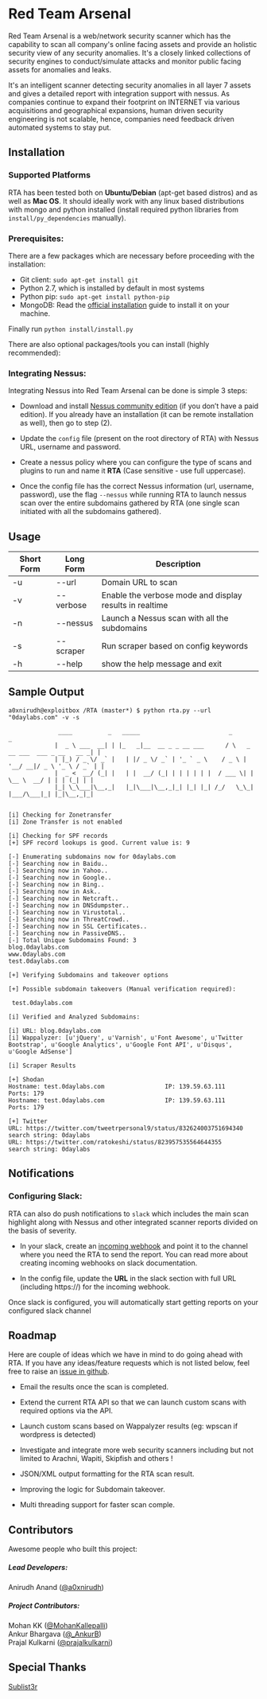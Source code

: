 # Red Team Arsenal

Red Team Arsenal is a web/network security scanner which has the capability to scan all company's online facing assets and provide an  holistic security view of any security anomalies. It's a closely linked collections of security engines to conduct/simulate attacks and monitor public facing assets for anomalies and leaks.

It's an intelligent scanner detecting security anomalies in all layer 7 assets and gives a detailed report with integration support with nessus.
As companies continue to expand their footprint on INTERNET via various acquisitions and geographical expansions, human driven security engineering is not scalable, hence, companies need feedback driven automated systems to stay put.

## Installation

### Supported Platforms

RTA has been tested both on **Ubuntu/Debian** (apt-get based distros) and as well as **Mac OS**. It should ideally work with any linux based distributions with mongo and python installed (install required python libraries from `install/py_dependencies` manually).

### Prerequisites:

There are a few packages which are necessary before proceeding with the installation:

* Git client: `sudo apt-get install git`
* Python 2.7, which is installed by default in most systems
* Python pip: `sudo apt-get install python-pip`
* MongoDB: Read the [official installation](https://docs.mongodb.com/manual/installation) guide to install it on your machine.

Finally run ``python install/install.py``

There are also optional packages/tools you can install (highly recommended):

### Integrating Nessus:

Integrating Nessus into Red Team Arsenal can be done is simple 3 steps:

* Download and install [Nessus community edition](https://www.tenable.com/downloads/nessus) (if you don’t have a paid edition). If you already have an installation (it can be remote installation as well), then go to step (2).

* Update the `config` file (present on the root directory of RTA) with Nessus URL, username and password.

* Create a nessus policy where you can configure the type of scans and plugins to run and name it **RTA** (Case sensitive - use full uppercase).

* Once the config file has the correct Nessus information (url, username, password), use the flag `--nessus` while running RTA to launch nessus scan over the entire subdomains gathered by RTA (one single scan initiated with all the subdomains gathered).


## Usage

Short Form    | Long Form     | Description
------------- | ------------- |-------------
-u            | --url         | Domain URL to scan
-v            | --verbose     | Enable the verbose mode and display results in realtime
-n            | --nessus      | Launch a Nessus scan with all the subdomains
-s            | --scraper     | Run scraper based on config keywords
-h            | --help        | show the help message and exit

## Sample Output

```
a0xnirudh@exploitbox /RTA (master*) $ python rta.py --url "0daylabs.com" -v -s

              ____          _   _____                         _                              _
             |  _ \ ___  __| | |_   _|__  __ _ _ __ ___      / \   _ __ ___  ___ _ __   __ _| |
             | |_) / _ \/ _` |   | |/ _ \/ _` | '_ ` _ \    / _ \ | '__/ __|/ _ \ '_ \ / _` | |
             |  _ <  __/ (_| |   | |  __/ (_| | | | | | |  / ___ \| |  \__ \  __/ | | | (_| | |
             |_| \_\___|\__,_|   |_|\___|\__,_|_| |_| |_| /_/   \_\_|  |___/\___|_| |_|\__,_|_|


[i] Checking for Zonetransfer
[i] Zone Transfer is not enabled

[i] Checking for SPF records
[+] SPF record lookups is good. Current value is: 9

[-] Enumerating subdomains now for 0daylabs.com
[-] Searching now in Baidu..
[-] Searching now in Yahoo..
[-] Searching now in Google..
[-] Searching now in Bing..
[-] Searching now in Ask..
[-] Searching now in Netcraft..
[-] Searching now in DNSdumpster..
[-] Searching now in Virustotal..
[-] Searching now in ThreatCrowd..
[-] Searching now in SSL Certificates..
[-] Searching now in PassiveDNS..
[-] Total Unique Subdomains Found: 3
blog.0daylabs.com
www.0daylabs.com
test.0daylabs.com

[+] Verifying Subdomains and takeover options

[+] Possible subdomain takeovers (Manual verification required):
 
 test.0daylabs.com

[i] Verified and Analyzed Subdomains:

[i] URL: blog.0daylabs.com
[i] Wappalyzer: [u'jQuery', u'Varnish', u'Font Awesome', u'Twitter Bootstrap', u'Google Analytics', u'Google Font API', u'Disqus', u'Google AdSense']

[i] Scraper Results

[+] Shodan
Hostname: test.0daylabs.com                 IP: 139.59.63.111       Ports: 179
Hostname: test.0daylabs.com                 IP: 139.59.63.111       Ports: 179

[+] Twitter
URL: https://twitter.com/tweetrpersonal9/status/832624003751694340      search string: 0daylabs
URL: https://twitter.com/ratokeshi/status/823957535564644355            search string: 0daylabs

```


## Notifications

### Configuring Slack:

RTA can also do push notifications to `slack` which includes the main scan highlight along with Nessus and other integrated scanner reports divided on the basis of severity.

* In your slack, create an [incoming webhook](https://api.slack.com/incoming-webhooks) and point it to the channel where you need the RTA to send the report. You can read more about creating incoming webhooks on slack documentation.


* In the config file, update the **URL** in the slack section with full URL (including https://) for the incoming webhook.


Once slack is configured, you will automatically start getting reports on your configured slack channel


## Roadmap

Here are couple of ideas which we have in mind to do going ahead with RTA. If you have any ideas/feature requests which is not listed below, feel free to raise an [issue in github](https://github.com/flipkart-incubator/RTA/issues).

* Email the results once the scan is completed.

* Extend the current RTA API so that we can launch custom scans with required options via the API.

* Launch custom scans based on Wappalyzer results (eg: wpscan if wordpress is detected)

* Investigate and integrate more web security scanners including but not limited to Arachni, Wapiti, Skipfish and others !

* JSON/XML output formatting for the RTA scan result.

* Improving the logic for Subdomain takeover.

* Multi threading support for faster scan comple.


## Contributors

Awesome people who built this project:

##### Lead Developers:

Anirudh Anand ([@a0xnirudh](https://twitter.com/a0xnirudh))

##### Project Contributors:

Mohan KK ([@MohanKallepalli](https://twitter.com/MohanKallepalli))  
Ankur Bhargava ([@_AnkurB](https://twitter.com/_AnkurB))  
Prajal Kulkarni ([@prajalkulkarni](https://twitter.com/prajalkulkarni))


## Special Thanks

[Sublist3r](https://raw.githubusercontent.com/aboul3la/Sublist3r)
